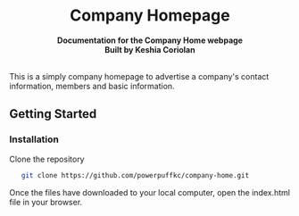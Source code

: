 <div align="center">
  <h1> Company Homepage </h1>
  <strong>Documentation for the Company Home webpage</strong><br>
  <strong>Built by Keshia Coriolan</strong>
</div>
<br>

<div>
  <p>This is a simply company homepage to advertise a company's contact information, members and basic information. </p>
</div>

## Getting Started

### Installation
Clone the repository
```sh
   git clone https://github.com/powerpuffkc/company-home.git
```

Once the files have downloaded to your local computer, open the index.html file in your browser. 
